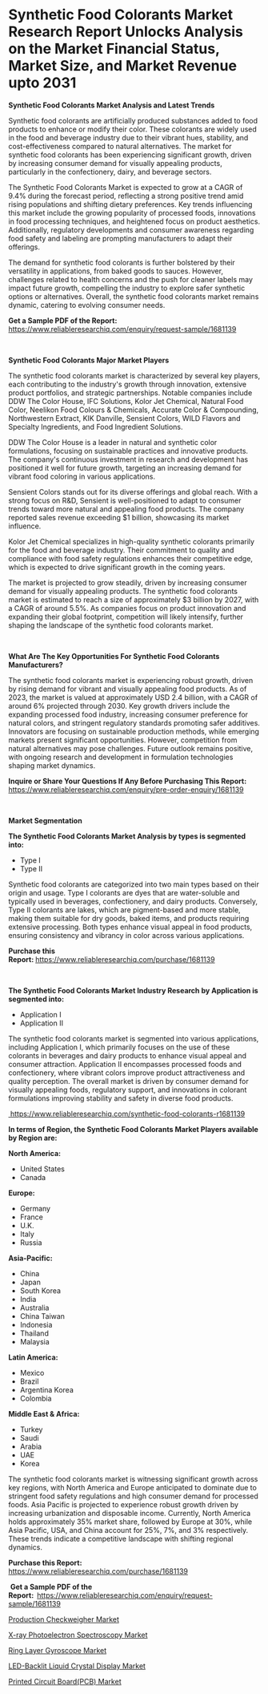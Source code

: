 <p><h1>Synthetic Food Colorants Market Research Report Unlocks Analysis on the Market Financial Status, Market Size, and Market Revenue upto 2031</h1></p><p><strong>Synthetic Food Colorants Market Analysis and Latest Trends</strong></p>
<p><p>Synthetic food colorants are artificially produced substances added to food products to enhance or modify their color. These colorants are widely used in the food and beverage industry due to their vibrant hues, stability, and cost-effectiveness compared to natural alternatives. The market for synthetic food colorants has been experiencing significant growth, driven by increasing consumer demand for visually appealing products, particularly in the confectionery, dairy, and beverage sectors.</p><p>The Synthetic Food Colorants Market is expected to grow at a CAGR of 9.4% during the forecast period, reflecting a strong positive trend amid rising populations and shifting dietary preferences. Key trends influencing this market include the growing popularity of processed foods, innovations in food processing techniques, and heightened focus on product aesthetics. Additionally, regulatory developments and consumer awareness regarding food safety and labeling are prompting manufacturers to adapt their offerings.</p><p>The demand for synthetic food colorants is further bolstered by their versatility in applications, from baked goods to sauces. However, challenges related to health concerns and the push for cleaner labels may impact future growth, compelling the industry to explore safer synthetic options or alternatives. Overall, the synthetic food colorants market remains dynamic, catering to evolving consumer needs.</p></p>
<p><strong>Get a Sample PDF of the Report:&nbsp;</strong> <a href="https://www.reliableresearchiq.com/enquiry/request-sample/1681139?utm_campaign=1630&utm_medium=2&utm_source=Github&utm_content=ia&utm_term=12102024&utm_id=synthetic-food-colorants">https://www.reliableresearchiq.com/enquiry/request-sample/1681139</a></p>
<p>&nbsp;</p>
<p><strong>Synthetic Food Colorants Major Market Players</strong></p>
<p><p>The synthetic food colorants market is characterized by several key players, each contributing to the industry's growth through innovation, extensive product portfolios, and strategic partnerships. Notable companies include DDW The Color House, IFC Solutions, Kolor Jet Chemical, Natural Food Color, Neelikon Food Colours & Chemicals, Accurate Color & Compounding, Northwestern Extract, KIK Danville, Sensient Colors, WILD Flavors and Specialty Ingredients, and Food Ingredient Solutions.</p><p>DDW The Color House is a leader in natural and synthetic color formulations, focusing on sustainable practices and innovative products. The company's continuous investment in research and development has positioned it well for future growth, targeting an increasing demand for vibrant food coloring in various applications.</p><p>Sensient Colors stands out for its diverse offerings and global reach. With a strong focus on R&D, Sensient is well-positioned to adapt to consumer trends toward more natural and appealing food products. The company reported sales revenue exceeding $1 billion, showcasing its market influence.</p><p>Kolor Jet Chemical specializes in high-quality synthetic colorants primarily for the food and beverage industry. Their commitment to quality and compliance with food safety regulations enhances their competitive edge, which is expected to drive significant growth in the coming years.</p><p>The market is projected to grow steadily, driven by increasing consumer demand for visually appealing products. The synthetic food colorants market is estimated to reach a size of approximately $3 billion by 2027, with a CAGR of around 5.5%. As companies focus on product innovation and expanding their global footprint, competition will likely intensify, further shaping the landscape of the synthetic food colorants market.</p></p>
<p>&nbsp;</p>
<p><strong>What Are The Key Opportunities For Synthetic Food Colorants Manufacturers?</strong></p>
<p><p>The synthetic food colorants market is experiencing robust growth, driven by rising demand for vibrant and visually appealing food products. As of 2023, the market is valued at approximately USD 2.4 billion, with a CAGR of around 6% projected through 2030. Key growth drivers include the expanding processed food industry, increasing consumer preference for natural colors, and stringent regulatory standards promoting safer additives. Innovators are focusing on sustainable production methods, while emerging markets present significant opportunities. However, competition from natural alternatives may pose challenges. Future outlook remains positive, with ongoing research and development in formulation technologies shaping market dynamics.</p></p>
<p><strong>Inquire or Share Your Questions If Any Before Purchasing This Report:</strong> <a href="https://www.reliableresearchiq.com/enquiry/pre-order-enquiry/1681139?utm_campaign=1630&utm_medium=2&utm_source=Github&utm_content=ia&utm_term=12102024&utm_id=synthetic-food-colorants">https://www.reliableresearchiq.com/enquiry/pre-order-enquiry/1681139</a></p>
<p>&nbsp;</p>
<p><strong>Market Segmentation</strong></p>
<p><strong>The Synthetic Food Colorants Market Analysis by types is segmented into:</strong></p>
<p><ul><li>Type I</li><li>Type II</li></ul></p>
<p><p>Synthetic food colorants are categorized into two main types based on their origin and usage. Type I colorants are dyes that are water-soluble and typically used in beverages, confectionery, and dairy products. Conversely, Type II colorants are lakes, which are pigment-based and more stable, making them suitable for dry goods, baked items, and products requiring extensive processing. Both types enhance visual appeal in food products, ensuring consistency and vibrancy in color across various applications.</p></p>
<p><strong>Purchase this Report:&nbsp;</strong><a href="https://www.reliableresearchiq.com/purchase/1681139?utm_campaign=1630&utm_medium=2&utm_source=Github&utm_content=ia&utm_term=12102024&utm_id=synthetic-food-colorants">https://www.reliableresearchiq.com/purchase/1681139</a></p>
<p>&nbsp;</p>
<p><strong>The Synthetic Food Colorants Market Industry Research by Application is segmented into:</strong></p>
<p><ul><li>Application I</li><li>Application II</li></ul></p>
<p><p>The synthetic food colorants market is segmented into various applications, including Application I, which primarily focuses on the use of these colorants in beverages and dairy products to enhance visual appeal and consumer attraction. Application II encompasses processed foods and confectionery, where vibrant colors improve product attractiveness and quality perception. The overall market is driven by consumer demand for visually appealing foods, regulatory support, and innovations in colorant formulations improving stability and safety in diverse food products.</p></p>
<p><a href="https://www.reliableresearchiq.com/synthetic-food-colorants-r1681139?utm_campaign=1630&utm_medium=2&utm_source=Github&utm_content=ia&utm_term=12102024&utm_id=synthetic-food-colorants">&nbsp;https://www.reliableresearchiq.com/synthetic-food-colorants-r1681139</a></p>
<p><strong>In terms of Region, the Synthetic Food Colorants Market Players available by Region are:</strong></p>
<p>
    <p> <strong> North America: </strong>
        <ul>
            <li>United States</li>
            <li>Canada</li>
        </ul>
        </p> 
    <p> <strong> Europe: </strong>
        <ul>
            <li>Germany</li>
            <li>France</li>
            <li>U.K.</li>
            <li>Italy</li>
            <li>Russia</li>
        </ul>
        </p> 
    <p> <strong> Asia-Pacific: </strong>
        <ul>
            <li>China</li>
            <li>Japan</li>
            <li>South Korea</li>
            <li>India</li>
            <li>Australia</li>
            <li>China Taiwan</li>
            <li>Indonesia</li>
            <li>Thailand</li>
            <li>Malaysia</li>
        </ul>
        </p> 
    <p> <strong> Latin America: </strong>
        <ul>
            <li>Mexico</li>
            <li>Brazil</li>
            <li>Argentina Korea</li>
            <li>Colombia</li>
        </ul>
        </p> 
    <p> <strong> Middle East & Africa: </strong>
        <ul>
            <li>Turkey</li>
            <li>Saudi</li>
            <li>Arabia</li>
            <li>UAE</li>
            <li>Korea</li>
        </ul>
    </p>
    </p>
<p><p>The synthetic food colorants market is witnessing significant growth across key regions, with North America and Europe anticipated to dominate due to stringent food safety regulations and high consumer demand for processed foods. Asia Pacific is projected to experience robust growth driven by increasing urbanization and disposable income. Currently, North America holds approximately 35% market share, followed by Europe at 30%, while Asia Pacific, USA, and China account for 25%, 7%, and 3% respectively. These trends indicate a competitive landscape with shifting regional dynamics.</p></p>
<p><strong>Purchase this Report: </strong><a href="https://www.reliableresearchiq.com/purchase/1681139?utm_campaign=1630&utm_medium=2&utm_source=Github&utm_content=ia&utm_term=12102024&utm_id=synthetic-food-colorants">https://www.reliableresearchiq.com/purchase/1681139</a></p>
<p>&nbsp;<strong>Get a Sample PDF of the Report:&nbsp;&nbsp;</strong><a href="https://www.reliableresearchiq.com/enquiry/request-sample/1681139?utm_campaign=1630&utm_medium=2&utm_source=Github&utm_content=ia&utm_term=12102024&utm_id=synthetic-food-colorants">https://www.reliableresearchiq.com/enquiry/request-sample/1681139</a></p>
<p><strong></strong></p>
<p><p><a href="https://www.linkedin.com/pulse/production-checkweigher-market-size-share-analysis-5kyoc?utm_campaign=1630&utm_medium=2&utm_source=Github&utm_content=ia&utm_term=12102024&utm_id=synthetic-food-colorants">Production Checkweigher Market</a></p><p><a href="https://www.linkedin.com/pulse/investing-x-ray-photoelectron-spectroscopy-market-trends-msrkc?utm_campaign=1630&utm_medium=2&utm_source=Github&utm_content=ia&utm_term=12102024&utm_id=synthetic-food-colorants">X-ray Photoelectron Spectroscopy Market</a></p><p><a href="https://www.linkedin.com/pulse/market-insights-global-ring-layer-gyroscope-forecast-9wm0c?utm_campaign=1630&utm_medium=2&utm_source=Github&utm_content=ia&utm_term=12102024&utm_id=synthetic-food-colorants">Ring Layer Gyroscope Market</a></p><p><a href="https://www.linkedin.com/pulse/led-backlit-liquid-crystal-display-market-share-analysis-cqoce?utm_campaign=1630&utm_medium=2&utm_source=Github&utm_content=ia&utm_term=12102024&utm_id=synthetic-food-colorants">LED-Backlit Liquid Crystal Display Market</a></p><p><a href="https://www.linkedin.com/pulse/insights-printed-circuit-boardpcb-market-size-which-expanding-c5hre?utm_campaign=1630&utm_medium=2&utm_source=Github&utm_content=ia&utm_term=12102024&utm_id=synthetic-food-colorants">Printed Circuit Board(PCB) Market</a></p></p>